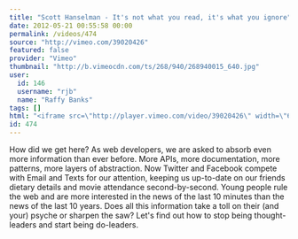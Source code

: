 ```yaml
---
title: "Scott Hanselman - It's not what you read, it's what you ignore"
date: 2012-05-21 00:55:58 00:00
permalink: /videos/474
source: "http://vimeo.com/39020426"
featured: false
provider: "Vimeo"
thumbnail: "http://b.vimeocdn.com/ts/268/940/268940015_640.jpg"
user:
  id: 146
  username: "rjb"
  name: "Raffy Banks"
tags: []
html: "<iframe src=\"http://player.vimeo.com/video/39020426\" width=\"640\" height=\"360\" frameborder=\"0\" webkitallowfullscreen mozallowfullscreen allowfullscreen></iframe>"
id: 474
---
```


How did we get here? As web developers, we are asked to absorb even more information than ever before. More APIs, more documentation, more patterns, more layers of abstraction. Now Twitter and Facebook compete with Email and Texts for our attention, keeping us up-to-date on our friends dietary details and movie attendance second-by-second.
Young people rule the web and are more interested in the news of the last 10 minutes than the news of the last 10 years. Does all this information take a toll on their (and your) psyche or sharpen the saw?
Let's find out how to stop being thought-leaders and start being do-leaders.